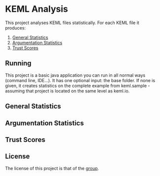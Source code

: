# KEML Analysis

This project analyses KEML files statistically. For each KEML file it produces:
1) [General Statistics](#general-statistics)
2) [Argumentation Statistics](#argumentation-statistics)
3) [Trust Scores](#trust-scores)

## Running

This project is a basic java application you can run in all normal ways (command line, IDE...).
It has one optional input: the base folder. If none is given, it creates statistics on the complete example from keml.sample - assuming that project is located on the same level as keml.io.

## General Statistics


## Argumentation Statistics


## Trust Scores


## License
The license of this project is that of the [group](https://gitlab.uni-koblenz.de/keml).